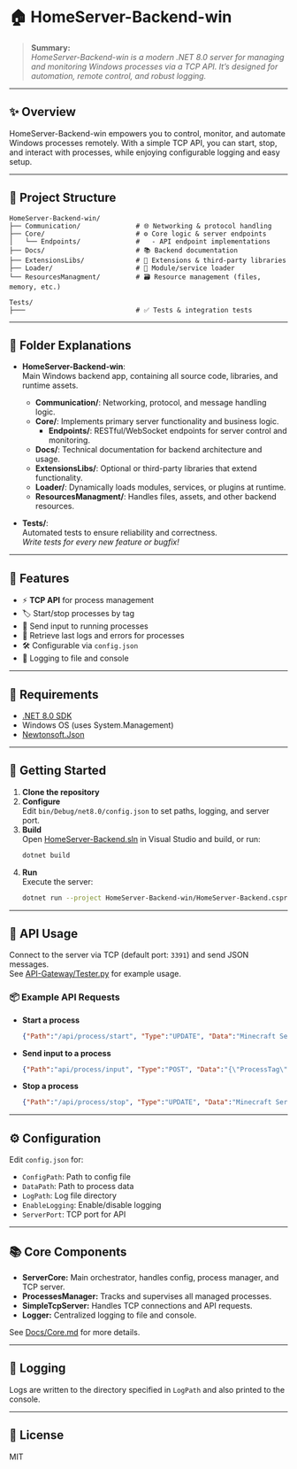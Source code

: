 # 🏠 HomeServer-Backend-win

> **Summary:**  
> _HomeServer-Backend-win is a modern .NET 8.0 server for managing and monitoring Windows processes via a TCP API. It’s designed for automation, remote control, and robust logging._

---

## ✨ Overview

HomeServer-Backend-win empowers you to control, monitor, and automate Windows processes remotely. With a simple TCP API, you can start, stop, and interact with processes, while enjoying configurable logging and easy setup.

---

## 📁 Project Structure

```
HomeServer-Backend-win/
├── Communication/              # 🌐 Networking & protocol handling
├── Core/                       # ⚙️ Core logic & server endpoints
│   └── Endpoints/              #   - API endpoint implementations
├── Docs/                       # 📚 Backend documentation
├── ExtensionsLibs/             # 🧩 Extensions & third-party libraries
├── Loader/                     # 🚚 Module/service loader
└── ResourcesManagment/         # 🗃️ Resource management (files, memory, etc.)

Tests/
├───                            # ✅ Tests & integration tests
```

---

## 📝 Folder Explanations

- **HomeServer-Backend-win**:  
  Main Windows backend app, containing all source code, libraries, and runtime assets.
  - **Communication/**: Networking, protocol, and message handling logic.
  - **Core/**: Implements primary server functionality and business logic.
    - **Endpoints/**: RESTful/WebSocket endpoints for server control and monitoring.
  - **Docs/**: Technical documentation for backend architecture and usage.
  - **ExtensionsLibs/**: Optional or third-party libraries that extend functionality.
  - **Loader/**: Dynamically loads modules, services, or plugins at runtime.
  - **ResourcesManagment/**: Handles files, assets, and other backend resources.

- **Tests/**:  
  Automated tests to ensure reliability and correctness.  
  _Write tests for every new feature or bugfix!_

---

## 🚀 Features

- ⚡ **TCP API** for process management
- 🏷️ Start/stop processes by tag
- 💬 Send input to running processes
- 📜 Retrieve last logs and errors for processes
- 🛠️ Configurable via `config.json`
- 📝 Logging to file and console

---

## 🧰 Requirements

- [.NET 8.0 SDK](https://dotnet.microsoft.com/download/dotnet/8.0)
- Windows OS (uses System.Management)
- [Newtonsoft.Json](https://www.nuget.org/packages/Newtonsoft.Json/)

---

## 🏁 Getting Started

1. **Clone the repository**
2. **Configure**  
   Edit `bin/Debug/net8.0/config.json` to set paths, logging, and server port.
3. **Build**  
   Open [HomeServer-Backend.sln](HomeServer-Backend.sln) in Visual Studio and build, or run:
   ```sh
   dotnet build
   ```
4. **Run**  
   Execute the server:
   ```sh
   dotnet run --project HomeServer-Backend-win/HomeServer-Backend.csproj
   ```

---

## 🔗 API Usage

Connect to the server via TCP (default port: `3391`) and send JSON messages.  
See [API-Gateway/Tester.py](API-Gateway/Tester.py) for example usage.

### 📦 Example API Requests

- **Start a process**
  ```json
  {"Path":"/api/process/start", "Type":"UPDATE", "Data":"Minecraft Server"}
  ```
- **Send input to a process**
  ```json
  {"Path":"api/process/input", "Type":"POST", "Data":"{\"ProcessTag\": \"Minecraft Server\", \"Input\": \"say hello API\"}"}
  ```
- **Stop a process**
  ```json
  {"Path":"/api/process/stop", "Type":"UPDATE", "Data":"Minecraft Server"}
  ```

---

## ⚙️ Configuration

Edit `config.json` for:
- `ConfigPath`: Path to config file
- `DataPath`: Path to process data
- `LogPath`: Log file directory
- `EnableLogging`: Enable/disable logging
- `ServerPort`: TCP port for API

---

## 📚 Core Components

- **ServerCore:** Main orchestrator, handles config, process manager, and TCP server.
- **ProcessesManager:** Tracks and supervises all managed processes.
- **SimpleTcpServer:** Handles TCP connections and API requests.
- **Logger:** Centralized logging to file and console.

See [Docs/Core.md](Docs/Core.md) for more details.

---

## 📝 Logging

Logs are written to the directory specified in `LogPath` and also printed to the console.

---

## 📄 License

MIT